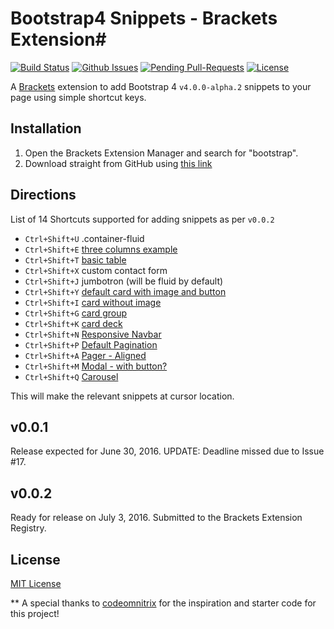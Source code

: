 # Bootstrap4 Snippets - Brackets Extension#

[![Build Status](https://travis-ci.org/pikesley/githubbadges.svg)](https://travis-ci.or/gpikesley/githubbadges)
[![Github Issues](http://githubbadges.herokuapp.com/pikesley/githubbadges/issues.svg)](https://github.com/djsiddz/bootstrap4-snippets/issues)
[![Pending Pull-Requests](http://githubbadges.herokuapp.com/pikesley/githubbadges/pulls.svg)](https://github.com/djsiddz/bootstrap4-snippets/pulls)
[![License](http://img.shields.io/:license-mit-blue.svg)](http://pikesley.mit-license.org)

A [Brackets](http://brackets.io/) extension to add Bootstrap 4 `v4.0.0-alpha.2` snippets to your page using simple shortcut keys.

## Installation ##
1. Open the Brackets Extension Manager and search for "bootstrap".
2. Download straight from GitHub using [this link](https://github.com/djsiddz/bootstrap4-snippets/archive/master.zip)

## Directions ##
List of 14 Shortcuts supported for adding snippets as per `v0.0.2`

* `Ctrl+Shift+U` .container-fluid
* `Ctrl+Shift+E` [three columns example](http://v4-alpha.getbootstrap.com/layout/grid/#quick-start-example)
* `Ctrl+Shift+T` [basic table](http://v4-alpha.getbootstrap.com/content/tables/#basic-example)
* `Ctrl+Shift+X` custom contact form
* `Ctrl+Shift+J` jumbotron (will be fluid by default)
* `Ctrl+Shift+Y` [default card with image and button](http://v4-alpha.getbootstrap.com/components/card/#example)
* `Ctrl+Shift+I` [card without image](http://v4-alpha.getbootstrap.com/components/card/#content-types)
* `Ctrl+Shift+G` [card group](http://v4-alpha.getbootstrap.com/components/card/#groups)
* `Ctrl+Shift+K` [card deck](http://v4-alpha.getbootstrap.com/components/card/#decks)
* `Ctrl+Shift+N` [Responsive Navbar](http://v4-alpha.getbootstrap.com/components/navbar/#collapsible-content)
* `Ctrl+Shift+P` [Default Pagination](http://v4-alpha.getbootstrap.com/components/pagination/#default-pagination)
* `Ctrl+Shift+A` [Pager - Aligned](http://v4-alpha.getbootstrap.com/components/pagination/#pager)
* `Ctrl+Shift+M` [Modal - with button?](http://v4-alpha.getbootstrap.com/components/modal/)
* `Ctrl+Shift+Q` [Carousel](http://v4-alpha.getbootstrap.com/components/carousel/#example)

This will make the relevant snippets at cursor location.

## v0.0.1 ##
Release expected for June 30, 2016. UPDATE: Deadline missed due to Issue #17.

## v0.0.2 ##
Ready for release on July 3, 2016. Submitted to the Brackets Extension Registry.

## License ##
[MIT License](LICENSE)

** A special thanks to [codeomnitrix](https://github.com/codeomnitrix/) for the inspiration and starter code for this project!
